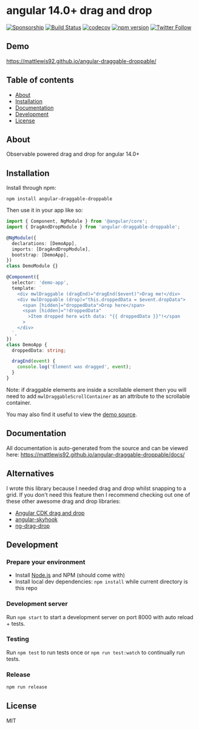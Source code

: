 # angular 14.0+ drag and drop

[![Sponsorship](https://img.shields.io/badge/funding-github-%23EA4AAA)](https://github.com/users/mattlewis92/sponsorship)
[![Build Status](https://github.com/mattlewis92/angular-draggable-droppable/actions/workflows/ci.yml/badge.svg)](https://github.com/mattlewis92/angular-draggable-droppable/actions/workflows/ci.yml)
[![codecov](https://codecov.io/gh/mattlewis92/angular-draggable-droppable/branch/main/graph/badge.svg)](https://codecov.io/gh/mattlewis92/angular-draggable-droppable)
[![npm version](https://badge.fury.io/js/angular-draggable-droppable.svg)](http://badge.fury.io/js/angular-draggable-droppable)
[![Twitter Follow](https://img.shields.io/twitter/follow/mattlewis92_.svg)](https://twitter.com/mattlewis92_)

## Demo

https://mattlewis92.github.io/angular-draggable-droppable/

## Table of contents

- [About](#about)
- [Installation](#installation)
- [Documentation](#documentation)
- [Development](#development)
- [License](#licence)

## About

Observable powered drag and drop for angular 14.0+

## Installation

Install through npm:

```
npm install angular-draggable-droppable
```

Then use it in your app like so:

```typescript
import { Component, NgModule } from '@angular/core';
import { DragAndDropModule } from 'angular-draggable-droppable';

@NgModule({
  declarations: [DemoApp],
  imports: [DragAndDropModule],
  bootstrap: [DemoApp],
})
class DemoModule {}

@Component({
  selector: 'demo-app',
  template: `
    <div mwlDraggable (dragEnd)="dragEnd($event)">Drag me!</div>
    <div mwlDroppable (drop)="this.droppedData = $event.dropData">
      <span [hidden]="droppedData">Drop here</span>
      <span [hidden]="!droppedData"
        >Item dropped here with data: "{{ droppedData }}"!</span
      >
    </div>
  `,
})
class DemoApp {
  droppedData: string;

  dragEnd(event) {
    console.log('Element was dragged', event);
  }
}
```

Note: if draggable elements are inside a scrollable element then you will need to add `mwlDraggableScrollContainer` as an attribute to the scrollable container.

You may also find it useful to view the [demo source](https://github.com/mattlewis92/angular-draggable-droppable/tree/main/src/demo).

## Documentation

All documentation is auto-generated from the source and can be viewed here:
https://mattlewis92.github.io/angular-draggable-droppable/docs/

## Alternatives

I wrote this library because I needed drag and drop whilst snapping to a grid. If you don't need this feature then I recommend checking out one of these other awesome drag and drop libraries:

- [Angular CDK drag and drop](https://material.angular.io/cdk/drag-drop/overview)
- [angular-skyhook](https://github.com/cormacrelf/angular-skyhook)
- [ng-drag-drop](https://github.com/ObaidUrRehman/ng-drag-drop)

## Development

### Prepare your environment

- Install [Node.js](http://nodejs.org/) and NPM (should come with)
- Install local dev dependencies: `npm install` while current directory is this repo

### Development server

Run `npm start` to start a development server on port 8000 with auto reload + tests.

### Testing

Run `npm test` to run tests once or `npm run test:watch` to continually run tests.

### Release

```bash
npm run release
```

## License

MIT
